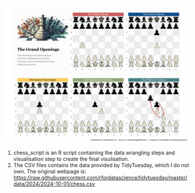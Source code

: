 ![Grand opening](https://github.com/SothearaotTat/TopChessMove/blob/main/The%20Grand%20Opening-2024-09.png)
1. chess_script is an R script containing the data wrangling steps and visualisation step to create the final visulisation.
2. The CSV files contains the data provided by TidyTuesday, which I do not own. The original webpage is:
     https://raw.githubusercontent.com/rfordatascience/tidytuesday/master/data/2024/2024-10-01/chess.csv
